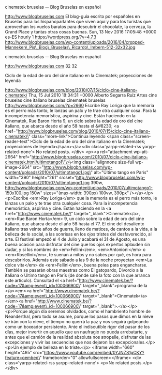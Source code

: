cinematek bruselas -- Blog Bruselas en español

http://www.blogbruselas.com El blog-guía escrito por españoles en
Bruselas para los hispanoparlantes que viven aquí y para los turistas
que aprovechan los vuelos baratos para descubrir el chocolate, la
cerveza, la Grand Place y tantas otras cosas buenas. Sun, 13 Nov 2016
17:05:48 +0000 es-ES hourly 1 https://wordpress.org/?v=4.7.3
http://www.blogbruselas.com/wp-content/uploads/2016/04/cropped-Manneken\_Pis\_Blog\_Bruselas\_Ricardo\_Imbern-512-32x32.jpg

cinematek bruselas -- Blog Bruselas en español

http://www.blogbruselas.com 32 32

Ciclo de la edad de oro del cine italiano en la Cinematek; proyecciones
de leyenda

http://www.blogbruselas.com/blog/2010/07/15/ciclo-cine-italiano-cinematek/
Thu, 15 Jul 2010 18:34:31 +0000 Alberto Segarra Ruíz Artes cine bruselas
cine italiano bruselas cinematek bruselas
http://www.blogbruselas.com/?p=2660 Escribe Ray Loriga que la memoria es
el perro más tonto, le lanzas un palo y te trae otra cualquier cosa.
Para la incompetencia memorística, aspirina y cine. Están haciendo en la
Cinematek, Rue Baron Horta 9, un ciclo sobre la edad de oro del cine
italiano, que abarca desde el año 58 hasta el &\#8230; \<a
href=\"http://www.blogbruselas.com/blog/2010/07/15/ciclo-cine-italiano-cinematek/\"
class=\"more-link\"\>Continúa leyendo \<span
class=\"screen-reader-text\"\>Ciclo de la edad de oro del cine italiano
en la Cinematek; proyecciones de leyenda\</span\>\</a\>\<div
class=\'yarpp-related-rss yarpp-related-none\'\> No related posts.
\</div\> \<p\>\<a rel=\"attachment wp-att-2664\"
href=\"http://www.blogbruselas.com/2010/07/ciclo-cine-italiano-cinematek.html/ultimotango1\"\>\<img
class=\"alignnone size-full wp-image-2664\"
src=\"http://www.blogbruselas.com/wp-content/uploads/2010/07/ultimotango1.jpg\"
alt=\"Último tango en París\" width=\"390\" height=\"261\"
srcset=\"http://www.blogbruselas.com/wp-content/uploads/2010/07/ultimotango1.jpg
390w,
http://www.blogbruselas.com/wp-content/uploads/2010/07/ultimotango1-150x100.jpg
150w\" sizes=\"(max-width: 390px) 100vw, 390px\" /\>\</a\>\</p\>
\<p\>Escribe \<em\>Ray Loriga\</em\> que la memoria es el perro más
tonto, le lanzas un palo y te trae otra cualquier cosa. Para la
incompetencia memorística, aspirina y cine. Están haciendo en la \<a
href=\"http://www.cinematek.be/\" target=\"\_blank\"\>Cinematek\</a\>,
\<em\>Rue Baron Horta\</em\> 9, un ciclo sobre la edad de oro del cine
italiano, que abarca desde el año 58 hasta el 77. El cine del desaliento
italiano tras veinte años de guerra, lleno de matices, de cantos a la
vida, a la belleza de lo social, a las sonrisas en los ojos tristes del
desfavorecido, al arte. El festival empezó el 4 de Julio y acabará el 31
de Agosto, es una buena ocasión para disfrutar del cine que los ojos
expertos aplauden sin dudar, y si los nombres de \<em\>Fellini\</em\>,
\<em\>Antonioni\</em\> o \<em\>Rosellini\</em\>, te suenan a mitos y no
sabes por qué, es hora para descubrirlos. Además este sábado a las 9 de
la noche proyectan \<em\>La dolce vita\</em\> de \<em\>Fellini\</em\>,
buena pelea para engancharse. También se pasarán obras maestras como El
gatopardo, Divorcio a la italiana o Último tango en París (de donde sale
la foto con la que arranca este artículo). Consultad el \<a
href=\"http://www.cinematek.be/?node=17&amp;event\_id=100066900\"
target=\"\_blank\"\>programa de la \</a\>\<em\>\<a
href=\"http://www.cinematek.be/?node=17&amp;event\_id=100066900\"
target=\"\_blank\"\>Cinematek\</a\>\</em\>\<a
href=\"http://www.cinematek.be/?node=17&amp;event\_id=100066900\"
target=\"\_blank\"\>.\</a\>\</p\> \<p\>Porque algún día seremos
olvidados, como el hambriento hombre de Neanderthal, pero todo se asume,
porque los pasos que dimos en la nieve se irán con la nieve, el tiempo
no querrá la paz y nos seguirá golpeando como un boxeador persistente.
Ante el indiscutible rigor del pasar de los días, mejor invertir en
aquello que un naufragio no pueda arrebatarte, y antes que el camión de
la realidad absoluta nos atropelle, disfrutar de las excepciones y vivir
las secuencias que nos dejaron los excepcionales.\</p\> \<p\>Un ejemplo
de belleza en lo triste.\</p\> \<iframe width=\"660\" height=\"495\"
src=\"https://www.youtube.com/embed/0YJNZS1gCKY?feature=oembed\"
frameborder=\"0\" allowfullscreen\>\</iframe\> \<div
class=\'yarpp-related-rss yarpp-related-none\'\> \<p\>No related
posts.\</p\> \</div\>
